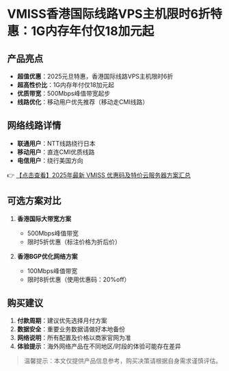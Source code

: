 # VMISS香港国际线路VPS主机限时6折特惠：1G内存年付仅18加元起

## 产品亮点

- **超值优惠**：2025元旦特惠，香港国际线路VPS主机限时6折
- **超高性价比**：1G内存年付仅18加元起
- **优质带宽**：500Mbps峰值带宽起步
- **线路优化**：移动用户优先推荐（移动走CMI线路）

## 网络线路详情

- **联通用户**：NTT线路绕行日本
- **移动用户**：直连CMI优质线路
- **电信用户**：绕行美国方向

👉 [【点击查看】2025年最新 VMISS 优惠码及特价云服务器方案汇总](https://bit.ly/Vmiss)

## 可选方案对比

1. **香港国际大带宽方案**
   - 500Mbps峰值带宽
   - 限时5折优惠（标注价格为折后价）

2. **香港BGP优化网络方案**
   - 100Mbps峰值带宽
   - 限时8折优惠（使用优惠码：20%off）

## 购买建议

1. **付款周期**：建议优先选择月付方案
2. **数据安全**：重要业务数据请做好本地备份
3. **网络说明**：所有配置及价格以商家官网为准
4. **体验提示**：海外网络产品在不同地区/时段的体验可能存在差异

> 温馨提示：本文仅提供产品信息参考，购买决策请根据自身需求谨慎评估。